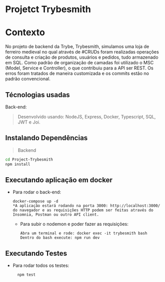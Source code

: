 # Projetct Trybesmith
# Contexto
No projeto de backend da Trybe, Trybesmith, simulamos uma loja de ferreiro medieval no qual através de #CRUDs foram realizadas operações de consulta e criação de produtos, usuários e pedidos, tudo armazenado em SQL. Como padrão de organização de camadas foi utilizado o MSC (Model, Service e Controller), o que contribuiu para a API ser REST. Os erros foram tratados de maneira customizada e os commits estão no padrão convencional.
## Técnologias usadas
Back-end:
> Desenvolvido usando: NodeJS, Express, Docker, Typescript, SQL, JWT e Joi.
## Instalando Dependências
> Backend
```bash
cd Project-Trybesmith
npm install
```
## Executando aplicação em docker
* Para rodar o back-end:
  ```
  docker-compose up -d
  *A aplicação estará rodando na porta 3000: http://localhost:3000/ do navegador e as requisições HTTP podem ser feitas através do Insomnia, Postman ou outro API client.
  ```
  * Para subir o nodemon e poder fazer as requisições:
    ```
    Abra um terminal e rode: docker exec -it trybesmith bash
    Dentro do bash execute: npm run dev
    ```
## Executando Testes
* Para rodar todos os testes:
  ```
    npm test
  ```
